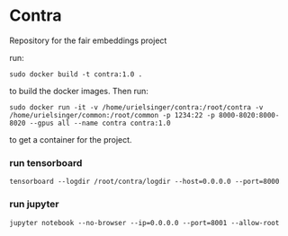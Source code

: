 # Contra
Repository for the fair embeddings project


run:
```
sudo docker build -t contra:1.0 .
```
to build the  docker images. Then run:
```
sudo docker run -it -v /home/urielsinger/contra:/root/contra -v /home/urielsinger/common:/root/common -p 1234:22 -p 8000-8020:8000-8020 --gpus all --name contra contra:1.0
```
to get a container for the project.

### run tensorboard
```
tensorboard --logdir /root/contra/logdir --host=0.0.0.0 --port=8000
```
### run jupyter
```
jupyter notebook --no-browser --ip=0.0.0.0 --port=8001 --allow-root
```
